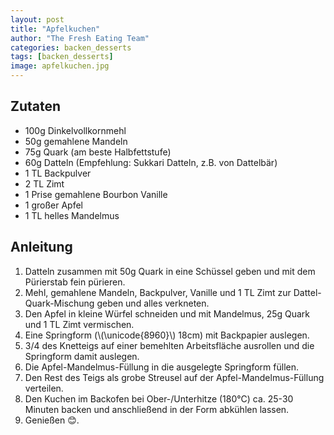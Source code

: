 ```yaml
---
layout: post
title: "Apfelkuchen"
author: "The Fresh Eating Team"
categories: backen_desserts
tags: [backen_desserts]
image: apfelkuchen.jpg
---
```


## Zutaten

* 100g Dinkelvollkornmehl
* 50g gemahlene Mandeln
* 75g Quark (am beste Halbfettstufe)
* 60g Datteln (Empfehlung: Sukkari Datteln, z.B. von Dattelbär)
* 1 TL Backpulver
* 2 TL Zimt
* 1 Prise gemahlene Bourbon Vanille
* 1 großer Apfel
* 1 TL helles Mandelmus

## Anleitung

1. Datteln zusammen mit 50g Quark in eine Schüssel geben und mit dem Pürierstab fein pürieren.
2. Mehl, gemahlene Mandeln, Backpulver, Vanille und 1 TL Zimt zur Dattel-Quark-Mischung geben und alles verkneten.
3. Den Apfel in kleine Würfel schneiden und mit Mandelmus, 25g Quark und 1 TL Zimt vermischen.
4. Eine Springform (\\(\unicode{8960}\\) 18cm) mit Backpapier auslegen. 
5. 3/4 des Knetteigs auf einer bemehlten Arbeitsfläche ausrollen und die Springform damit auslegen. 
6. Die Apfel-Mandelmus-Füllung in die ausgelegte Springform füllen. 
7. Den Rest des Teigs als grobe Streusel auf der Apfel-Mandelmus-Füllung verteilen. 
8. Den Kuchen im Backofen bei Ober-/Unterhitze (180°C) ca. 25-30 Minuten backen und anschließend in der Form abkühlen lassen. 
9. Genießen &#128522;.

